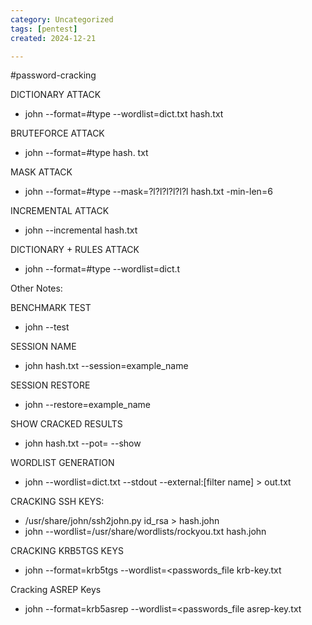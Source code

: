 ```yaml
---
category: Uncategorized
tags: [pentest]
created: 2024-12-21

---
```

#password-cracking 

DICTIONARY ATTACK
- john --format=#type --wordlist=dict.txt hash.txt

BRUTEFORCE ATTACK
- john --format=#type hash. txt

MASK ATTACK
- john --format=#type --mask=?l?l?l?l?l?l hash.txt -min-len=6

INCREMENTAL ATTACK
- john --incremental hash.txt

DICTIONARY + RULES ATTACK
- john --format=#type --wordlist=dict.t


Other Notes:

BENCHMARK TEST
- john --test

SESSION NAME
- john hash.txt --session=example_name

SESSION RESTORE
- john --restore=example_name

SHOW CRACKED RESULTS
- john hash.txt --pot=<john potfile> --show

WORDLIST GENERATION
- john --wordlist=dict.txt --stdout --external:[filter name] > out.txt

CRACKING SSH KEYS:

- /usr/share/john/ssh2john.py id_rsa > hash.john
- john --wordlist=/usr/share/wordlists/rockyou.txt hash.john

CRACKING KRB5TGS KEYS

- john --format=krb5tgs --wordlist=<passwords_file krb-key.txt

Cracking ASREP Keys

- john --format=krb5asrep --wordlist=<passwords_file asrep-key.txt



